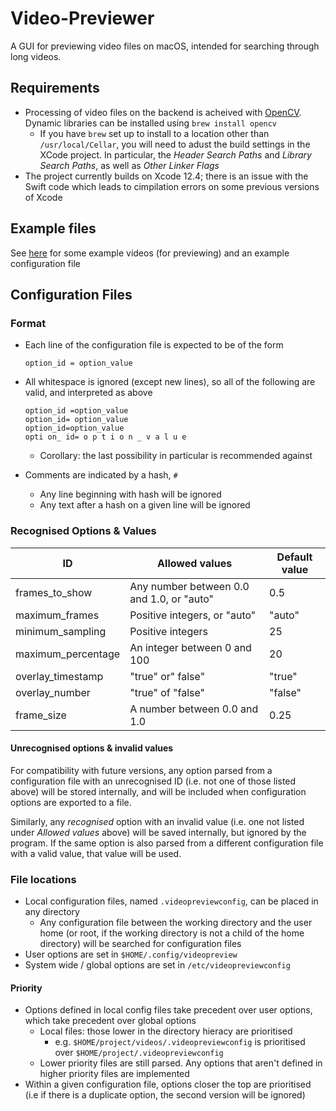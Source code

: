 # Video-Previewer

A GUI for previewing video files on macOS, intended for searching through long videos.

## Requirements

- Processing of video files on the backend is acheived with  [OpenCV](https://opencv.org/). Dynamic libraries can be installed using `brew install opencv`
  - If you have `brew` set up to install to a location other than `/usr/local/Cellar`, you will need to adust the build settings in the XCode project. In particular, the *Header Search Paths* and *Library Search Paths*, as well as *Other Linker Flags*
- The project currently builds on Xcode 12.4; there is an issue with the Swift code which leads to cimpilation errors on some previous versions of Xcode

## Example files

See [here](https://github.com/mathewdenys/Video-Previewer-Files) for some example videos (for previewing) and an example configuration file

## Configuration Files

### Format

- Each line of the configuration file is expected to be of the form 

  ```
  option_id = option_value
  ```

- All whitespace is ignored (except new lines), so all of the following are valid, and interpreted as above

  ```
  option_id =option_value
  option_id= option_value
  option_id=option_value
  opti on_ id= o p t i o n _ v a l u e
  ```

  - Corollary: the last possibility in particular is recommended against

- Comments are indicated by a hash, `#`

  - Any line beginning with hash will be ignored
  - Any text after a hash on a given line will be ignored

### Recognised Options & Values

| ID                 | Allowed values                            | Default value |
| ------------------ | ----------------------------------------- | ------------- |
| frames_to_show     | Any number between 0.0 and 1.0, or "auto" | 0.5           |
| maximum_frames     | Positive integers, or "auto"              | "auto"        |
| minimum_sampling   | Positive integers                         | 25            |
| maximum_percentage | An integer between 0 and 100              | 20            |
| overlay_timestamp  | "true" or" false"                         | "true"        |
| overlay_number     | "true" of "false"                         | "false"       |
| frame_size         | A number between 0.0 and 1.0              | 0.25          |

#### Unrecognised options & invalid values

For compatibility with future versions, any option parsed from a configuration file with an unrecognised ID (i.e. not one of those listed above) will be stored internally, and will be included when configuration options are exported to a file.

Similarly, any *recognised* option with an invalid value (i.e. one not listed under *Allowed values* above) will be saved internally, but ignored by the program. If the same option is also parsed from a different configuration file with a valid value, that value will be used.

### File locations

- Local configuration files, named `.videopreviewconfig`, can be placed in any directory
  - Any configuration file between the working directory and the user home (or root, if the working directory is not a child of the home directory) will be searched for configuration files
- User options are set in `$HOME/.config/videopreview`
- System wide / global options are set in `/etc/videopreviewconfig`

#### Priority

- Options defined in local config files take precedent over user options, which take precedent over global options
  - Local files: those lower in the directory hieracy are prioritised
    - e.g. `$HOME/project/videos/.videopreviewconfig` is prioritised over `$HOME/project/.videopreviewconfig`
  - Lower priority files are still parsed. Any options that aren't defined in higher priority files are implemented
- Within a given configuration file, options closer the top are prioritised (i.e if there is a duplicate option, the second version will be ignored)